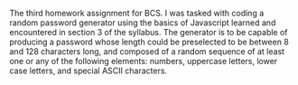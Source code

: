 The third homework assignment for BCS. I was tasked with coding a random password generator using the basics of Javascript learned and  encountered in section 3 of the syllabus. The generator is to be capable of producing a password whose length could be preselected to be between 8 and 128 characters long, and composed of a random sequence of at least one or any of the following elements: numbers, uppercase letters, lower case letters, and special ASCII characters.
